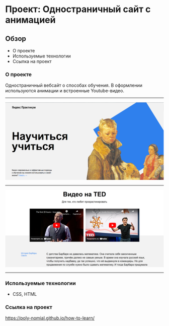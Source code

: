 # Проект: Одностраничный сайт с анимацией

## Обзор
* О проекте
* Используемые технологии
* Ссылка на проект


### О проекте


Одностраничный вебсайт о способах обучения. В оформлении используются анимации и встроенные Youtube-видео.

---

![Первый блок](/images/screenshots/first-block.png?raw=true)

-----


![Видео](/images/screenshots/videos.png?raw=true)

-----

### Используемые технологии
* CSS, HTML

### Ссылка на проект
https://poly-nomial.github.io/how-to-learn/
